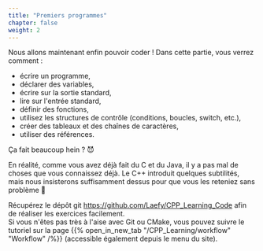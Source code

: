 ```yaml
---
title: "Premiers programmes"
chapter: false
weight: 2
---
```


Nous allons maintenant enfin pouvoir coder ! Dans cette partie, vous verrez comment :
- écrire un programme,
- déclarer des variables,
- écrire sur la sortie standard,
- lire sur l'entrée standard,
- définir des fonctions,
- utilisez les structures de contrôle (conditions, boucles, switch, etc.),
- créer des tableaux et des chaînes de caractères,
- utiliser des références.

Ça fait beaucoup hein ? 😈

En réalité, comme vous avez déjà fait du C et du Java, il y a pas mal de choses que vous connaissez déjà. Le C++ introduit quelques subtilités, mais nous insisterons suffisamment dessus pour que vous les reteniez sans problème 🙂

Récupérez le dépôt git https://github.com/Laefy/CPP_Learning_Code afin de réaliser les exercices facilement.\
Si vous n'êtes pas très à l'aise avec Git ou CMake, vous pouvez suivre le tutoriel sur la page {{% open_in_new_tab "/CPP_Learning/workflow" "Workflow" /%}} (accessible également depuis le menu du site).

